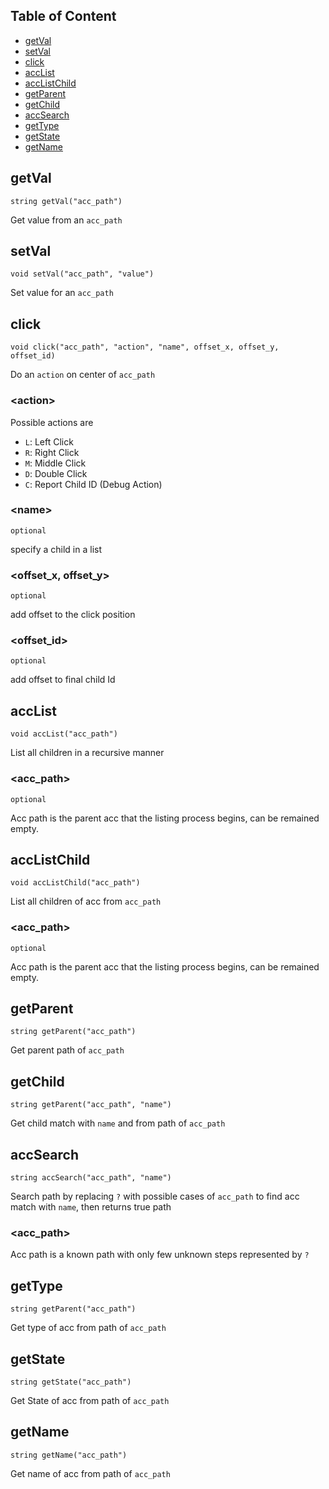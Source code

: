 ## Table of Content 
- [getVal](#getVal)
- [setVal](#setVal)
- [click](#click)
- [accList](#accList)
- [accListChild](#accListChild)
- [getParent](#getParent)
- [getChild](#getChild)
- [accSearch](#accSearch)
- [getType](#getType)
- [getState](#getState)
- [getName](#getName)

## getVal
```
string getVal("acc_path")
```

Get value from an `acc_path`

## setVal
```
void setVal("acc_path", "value")
```

Set value for an `acc_path`

## click
```
void click("acc_path", "action", "name", offset_x, offset_y, offset_id)
```

Do an `action` on center of `acc_path`

### \<action\> 
	
Possible actions are 

- `L`: Left Click
- `R`: Right Click
- `M`: Middle Click
- `D`: Double Click
- `C`: Report Child ID (Debug Action)
	
### \<name\>

`optional`
	
specify a child in a list
	
### <offset_x, offset_y>
	
`optional`

add offset to the click position
	
### <offset_id>
	
`optional`

add offset to final child Id

## accList
```
void accList("acc_path")
```

List all children in a recursive manner
	
### <acc_path>

`optional`

Acc path is the parent acc that the listing process begins, can be remained empty.

## accListChild
```
void accListChild("acc_path")
```

List all children of acc from `acc_path`

### <acc_path>

`optional`

Acc path is the parent acc that the listing process begins, can be remained empty.

## getParent
```
string getParent("acc_path")
```

Get parent path of `acc_path`

## getChild
```
string getParent("acc_path", "name")
```

Get child match with `name` and from path of `acc_path`

## accSearch
```
string accSearch("acc_path", "name")
```

Search path by replacing `?` with possible cases of `acc_path` 
to find acc match with `name`, then returns true path

### <acc_path>

Acc path is a known path with only few unknown steps represented by `?`

## getType
```
string getParent("acc_path")
```

Get type of acc from path of `acc_path`

## getState
```
string getState("acc_path")
```

Get State of acc from path of `acc_path`

## getName
```
string getName("acc_path")
```

Get name of acc from path of `acc_path`